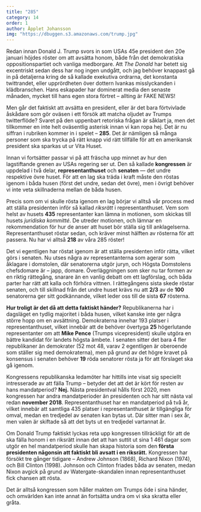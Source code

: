 ```yaml
---
title: "285"
category: 14
order: 1
author: Äpplet Johansson
img: "https://dbuggen.s3.amazonaws.com/trump.jpg"
---
```


Redan innan Donald J. Trump svors in som USAs 45e president den 20e januari höjdes röster om att avsätta honom, både från det demokratiska oppositionspartiet och vanliga medborgare. Att *The Donald* har betett sig excentriskt sedan dess har nog ingen undgått, och jag behöver knappast gå in på detaljerna kring de så kallade exekutiva ordrarna, det konstanta twittrandet, eller upprördheten över dottern Ivankas misslyckanden i klädbranschen. Hans eskapader har dominerat media den senaste månaden, mycket till hans egen stora förtret – allting är FAKE NEWS!

Men går det faktiskt att avsätta en president, eller är det bara förtvivlade åskådare som gör oväsen i ett försök att matcha oljudet av Trumps twitterflöde? Svaret på den uppenbart retoriska frågan är såklart ja, men det tillkommer en inte helt oväsentlig asterisk innan vi kan ropa hej. Det är nu siffran i rubriken kommer in i spelet – **285**. Det är nämligen så många personer som ska trycka på rätt knapp vid rätt tillfälle för att en amerikansk president ska sparkas ut ur Vita Huset.

Innan vi fortsätter passar vi på att fräscha upp minnet av hur den lagstiftande grenen av USAs regering ser ut. Den så kallade **kongressen** är uppdelad i två delar, **representanthuset** och **senaten** — det undre respektive övre huset. För att en lag ska träda i kraft måste den röstas igenom i båda husen (först det undre, sedan det övre), men i övrigt behöver vi inte veta skillnaderna mellan de båda husen.

Precis som om vi skulle rösta igenom en lag börjar vi alltså vår process med att ställa presidenten inför så kallad *riksrätt* i representanthuset. Vem som helst av husets **435** representanter kan lämna in motionen, som skickas till husets *juridiska kommitté*. De utreder motionen, och lämnar en rekommendation för hur de anser att huset bör ställa sig till anklagelserna. Representanthuset röstar sedan, och kräver minst hälften av rösterna för att passera. Nu har vi alltså **218** av våra 285 röster!

Det vi egentligen har röstat igenom är att ställa presidenten inför rätta, vilket görs i senaten. Nu utses några av representanterna som agerar som åklagare i domstolen, där senatorerna utgör juryn, och Högsta Domstolens chefsdomare är – japp, domare. Överläggningen som sker nu tar formen av en riktig rättegång, snarare än en vanlig debatt om ett lagförslag, och båda parter har rätt att kalla och förhöra vittnen. I rättegångens sista skede röstar senaten, och till skillnad från det undre huset krävs nu att **2/3** av de **100** senatorerna ger sitt godkännande, vilket leder oss till de sista **67** rösterna.

**Hur troligt är det då att detta faktiskt händer?** Republikanerna har i dagsläget en tydlig majoritet i båda husen, vilket kanske inte ger några större hopp om en avsättning. Demokraterna innehar 193 platser i representanthuset, vilket innebär att de behöver övertyga **25** högerlutande representanter om att **Mike Pence** (Trumps vicepresident) skulle utgöra en bättre kandidat för landets högsta ämbete. I senaten sitter det bara 4 fler republikaner än demokrater (52 mot 48, varav 2 egentligen är oberoende som ställer sig med demokraterna), men på grund av det högre kravet på konsensus i senaten behöver **19** röda senatorer rösta ja för att förslaget ska gå igenom.

Kongressens republikanska ledamöter har hittills inte visat sig speciellt intresserade av att fälla Trump – betyder det att det är kört för resten av hans mandatperiod? **Nej.** Nästa presidentval hålls först 2020, men kongressen har andra mandatperioder än presidenten och har sitt nästa val redan **november 2018**. Representanthuset har en mandatperiod på två år, vilket innebär att samtliga 435 platser i representanthuset är tillgängliga för omval, medan en tredjedel av senaten kan bytas ut. Där sitter man i sex år, men valen är skiftade så att det byts ut en tredjedel vartannat år.

Om Donald Trump faktiskt lyckas reta upp kongressen tillräckligt för att de ska fälla honom i en riksrätt innan det att han suttit ut sina 1 461 dagar som utgör en hel mandatperiod skulle han skapa historia som den **första presidenten någonsin att faktiskt bli avsatt i en riksrätt.** Kongressen har försökt tre gånger tidigare – Andrew Johnson (1868), Richard Nixon (1974), och Bill Clinton (1998). Johnson och Clinton friades båda av senaten, medan Nixon avgick på grund av Watergate-skandalen innan representanthuset fick chansen att rösta.

Det är alltså kongressen som håller makten om Trumps öde i sina händer, och omvärlden kan inte annat än fortsätta undra om vi ska skratta eller gråta.
